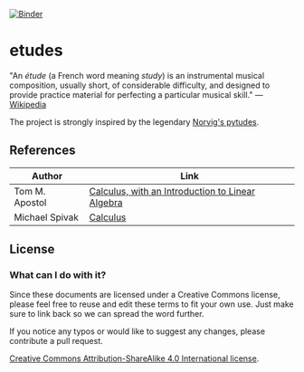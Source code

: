 [![Binder](https://mybinder.org/badge_logo.svg)](https://mybinder.org/v2/gh/g4brielvs/etudes/master)

# etudes

"An *étude* (a French word meaning *study*) is an instrumental musical composition, usually short, of considerable difficulty, and designed to provide practice material for perfecting a particular musical skill." &mdash; [Wikipedia](https://en.wikipedia.org/wiki/%C3%89tude)

The project is strongly inspired by the legendary [Norvig's pytudes](https://github.com/norvig/pytudes).

## References

| Author | Link |
|--------|------|
|Tom M. Apostol| [Calculus, with an Introduction to Linear Algebra](https://www.google.com/books/edition/Calculus_Volume_I_2nd_Ed_One_variable_Ca/vTpbq0UPDaQC)|
|Michael Spivak| [Calculus](https://www.google.com/books/edition/Calculus/7JKVu_9InRUC)|

## License

### What can I do with it?
Since these documents are licensed under a Creative Commons license, please feel free to reuse and edit these terms to fit your own use. Just make sure to link back so we can spread the word further.


If you notice any typos or would like to suggest any changes, please contribute a pull request.

[Creative Commons Attribution-ShareAlike 4.0 International license](http://creativecommons.org/licenses/by-sa/4.0/).
